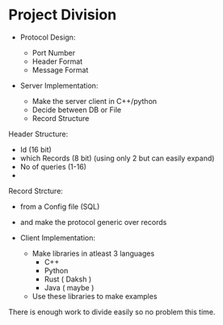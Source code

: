 # Project Division

- Protocol Design:
  - Port Number
  - Header Format
  - Message Format
   
- Server Implementation:
  - Make the server client in C++/python
  - Decide between DB or File
  - Record Structure
  
Header Structure: 
  - Id (16 bit)
  - which Records (8 bit) (using only 2 but can easily expand)
  - No of queries (1-16)
  - 


Record Strcture:
  - from a Config file (SQL)
  - and make the protocol generic over records

- Client Implementation:
  - Make libraries in atleast 3 languages
    - C++ 
    - Python 
    - Rust ( Daksh )
    - Java ( maybe )
  - Use these libraries to make examples


There is enough work to divide easily so no problem this time.
